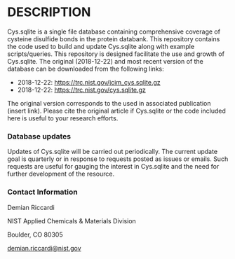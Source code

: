 # DESCRIPTION

Cys.sqlite is a single file database containing comprehensive coverage of cysteine disulfide bonds in the protein databank.  This repository contains the code used to build and update Cys.sqlite along with example scripts/queries. This repository is designed facilitate the use and growth of Cys.sqlite. The original (2018-12-22) and most recent version of the database can be downloaded from the following links:

- 2018-12-22:  <https://trc.nist.gov/jcim_cys.sqlite.gz>
- 2018-12-22:  <https://trc.nist.gov/cys.sqlite.gz>

The original version corresponds to the used in associated publication (insert link).  Please cite the original article if Cys.sqlite or the code included here is useful to your research efforts.

### Database updates

Updates of Cys.sqlite will be carried out periodically.  The current update goal is quarterly or in response to requests posted as issues or emails.  Such requests are useful for gauging the interest in Cys.sqlite and the need for further development of the resource.


### Contact Information

  Demian Riccardi
  
  NIST Applied Chemicals & Materials Division
  
  Boulder, CO 80305
  
  demian.riccardi@nist.gov
